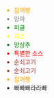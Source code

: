 <html>
  <head>
    <meta charset="utf-8">
    <style>
    body {
        background-color:glue ;
    }
    </style>
  </head>
  <body>
    <ul>
    <li style="color:orange">참깨빵</li>
    <li style="color:gray">양파</li>
    <li style="color:green">피클</li> 
    <li style="color:yellow">치즈</li> 
    <li style="color:green">양상추</li> 
    <li style="color:red">특별한 소스</li> 
    <li style="color:brown">순쇠고기</li>
    <li style="color:brown">순쇠고기</li>
    <li style="color:orange">참깨빵</li>
      <li style="color:yeliow">빠빠빠라라빠</li>
      <siv>
